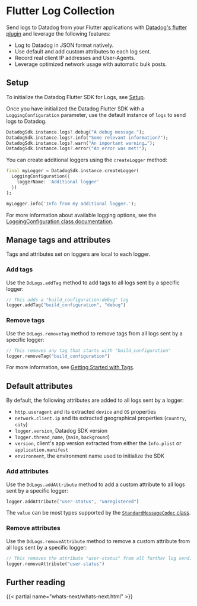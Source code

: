 # Flutter Log Collection

Send logs to Datadog from your Flutter applications with [Datadog's flutter plugin][1] and leverage the following features:

* Log to Datadog in JSON format natively.
* Use default and add custom attributes to each log sent.
* Record real client IP addresses and User-Agents.
* Leverage optimized network usage with automatic bulk posts.

## Setup

To initialize the Datadog Flutter SDK for Logs, see [Setup][2].

Once you have initialized the Datadog Flutter SDK with a `LoggingConfiguration` parameter, use the default instance of `logs` to send logs to Datadog.

```dart
DatadogSdk.instance.logs?.debug("A debug message.");
DatadogSdk.instance.logs?.info("Some relevant information?");
DatadogSdk.instance.logs?.warn("An important warning…");
DatadogSdk.instance.logs?.error("An error was met!");
```

You can create additional loggers using the `createLogger` method:

```dart
final myLogger = DatadogSdk.instance.createLogger(
  LoggingConfiguration({
    loggerName: 'Additional logger'
  })
);

myLogger.info('Info from my additional logger.');
```

For more information about available logging options, see the [LoggingConfiguration class documentation][3].

## Manage tags and attributes

Tags and attributes set on loggers are local to each logger.

### Add tags

Use the `DdLogs.addTag` method to add tags to all logs sent by a specific logger:

```dart
// This adds a "build_configuration:debug" tag
logger.addTag("build_configuration", "debug")
```

### Remove tags

Use the `DdLogs.removeTag` method to remove tags from all logs sent by a specific logger:

```dart
// This removes any tag that starts with "build_configuration"
logger.removeTag("build_configuration")
```

For more information, see [Getting Started with Tags][4].

## Default attributes

By default, the following attributes are added to all logs sent by a logger:

* `http.useragent` and its extracted `device` and `OS` properties
* `network.client.ip` and its extracted geographical properties (`country`, `city`)
* `logger.version`, Datadog SDK version
* `logger.thread_name`, (`main`, `background`)
* `version`, client's app version extracted from either the `Info.plist` or `application.manifest`
* `environment`, the environment name used to initialize the SDK

### Add attributes

Use the `DdLogs.addAttribute` method to add a custom attribute to all logs sent by a specific logger:

```dart
logger.addAttribute("user-status", "unregistered")
```

The `value` can be most types supported by the [`StandardMessageCodec` class][5].

### Remove attributes

Use the `DdLogs.removeAttribute` method to remove a custom attribute from all logs sent by a specific logger:

```dart
// This removes the attribute "user-status" from all further log send.
logger.removeAttribute("user-status")
```

## Further reading

{{< partial name="whats-next/whats-next.html" >}}


[1]: https://pub.dev/packages/datadog_flutter_plugin
[2]: https://docs.datadoghq.com/real_user_monitoring/flutter/setup
[3]: https://pub.dev/documentation/datadog_flutter_plugin/latest/datadog_flutter_plugin/LoggingConfiguration-class.html
[4]: https://docs.datadoghq.com/getting_started/tagging/
[5]: https://api.flutter.dev/flutter/services/StandardMessageCodec-class.html
